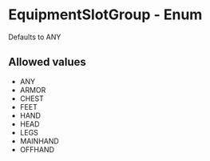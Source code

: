 

# EquipmentSlotGroup - Enum



Defaults to ANY



## Allowed values

* ANY
* ARMOR
* CHEST
* FEET
* HAND
* HEAD
* LEGS
* MAINHAND
* OFFHAND
